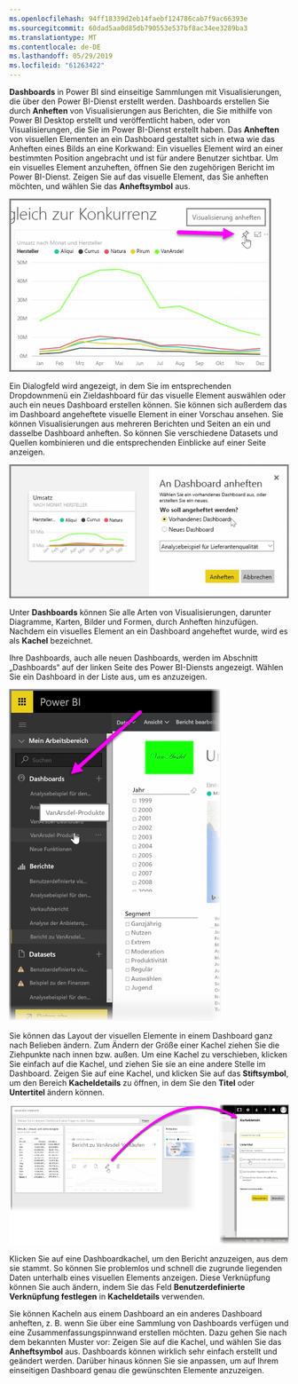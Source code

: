 ```yaml
---
ms.openlocfilehash: 94ff18339d2eb14faebf124786cab7f9ac66393e
ms.sourcegitcommit: 60dad5aa0d85db790553e537bf8ac34ee3289ba3
ms.translationtype: MT
ms.contentlocale: de-DE
ms.lasthandoff: 05/29/2019
ms.locfileid: "61263422"
---
```

**Dashboards** in Power BI sind einseitige Sammlungen mit Visualisierungen, die über den Power BI-Dienst erstellt werden. Dashboards erstellen Sie durch **Anheften** von Visualisierungen aus Berichten, die Sie mithilfe von Power BI Desktop erstellt und veröffentlicht haben, oder von Visualisierungen, die Sie im Power BI-Dienst erstellt haben. Das **Anheften** von visuellen Elementen an ein Dashboard gestaltet sich in etwa wie das Anheften eines Bilds an eine Korkwand: Ein visuelles Element wird an einer bestimmten Position angebracht und ist für andere Benutzer sichtbar. Um ein visuelles Element anzuheften, öffnen Sie den zugehörigen Bericht im Power BI-Dienst. Zeigen Sie auf das visuelle Element, das Sie anheften möchten, und wählen Sie das **Anheftsymbol** aus.

![](media/4-2-create-configure-dashboards/4-2_1.png)

Ein Dialogfeld wird angezeigt, in dem Sie im entsprechenden Dropdownmenü ein Zieldashboard für das visuelle Element auswählen oder auch ein neues Dashboard erstellen können. Sie können sich außerdem das im Dashboard angeheftete visuelle Element in einer Vorschau ansehen. Sie können Visualisierungen aus mehreren Berichten und Seiten an ein und dasselbe Dashboard anheften. So können Sie verschiedene Datasets und Quellen kombinieren und die entsprechenden Einblicke auf einer Seite anzeigen.

![](media/4-2-create-configure-dashboards/4-2_2.png)

Unter **Dashboards** können Sie alle Arten von Visualisierungen, darunter Diagramme, Karten, Bilder und Formen, durch Anheften hinzufügen. Nachdem ein visuelles Element an ein Dashboard angeheftet wurde, wird es als **Kachel** bezeichnet.

Ihre Dashboards, auch alle neuen Dashboards, werden im Abschnitt „Dashboards“ auf der linken Seite des Power BI-Diensts angezeigt. Wählen Sie ein Dashboard in der Liste aus, um es anzuzeigen.

![](media/4-2-create-configure-dashboards/4-2_3.png)

Sie können das Layout der visuellen Elemente in einem Dashboard ganz nach Belieben ändern. Zum Ändern der Größe einer Kachel ziehen Sie die Ziehpunkte nach innen bzw. außen. Um eine Kachel zu verschieben, klicken Sie einfach auf die Kachel, und ziehen Sie sie an eine andere Stelle im Dashboard. Zeigen Sie auf eine Kachel, und klicken Sie auf das **Stiftsymbol**, um den Bereich **Kacheldetails** zu öffnen, in dem Sie den **Titel** oder **Untertitel** ändern können.

![](media/4-2-create-configure-dashboards/4-2_4.png)

Klicken Sie auf eine Dashboardkachel, um den Bericht anzuzeigen, aus dem sie stammt. So können Sie problemlos und schnell die zugrunde liegenden Daten unterhalb eines visuellen Elements anzeigen. Diese Verknüpfung können Sie auch ändern, indem Sie das Feld **Benutzerdefinierte Verknüpfung festlegen** in **Kacheldetails** verwenden.

Sie können Kacheln aus einem Dashboard an ein anderes Dashboard anheften, z. B. wenn Sie über eine Sammlung von Dashboards verfügen und eine Zusammenfassungspinnwand erstellen möchten. Dazu gehen Sie nach dem bekannten Muster vor: Zeigen Sie auf die Kachel, und wählen Sie das **Anheftsymbol** aus. Dashboards können wirklich sehr einfach erstellt und geändert werden. Darüber hinaus können Sie sie anpassen, um auf Ihrem einseitigen Dashboard genau die gewünschten Elemente anzuzeigen.

